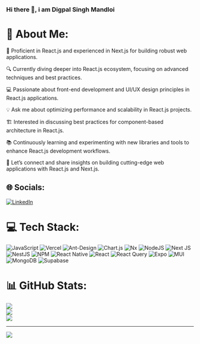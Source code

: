 ### Hi there 👋, i am Digpal Singh Mandloi

# 💫 About Me:
🚀 Proficient in React.js and experienced in Next.js for building robust web applications.

🔍 Currently diving deeper into React.js ecosystem, focusing on advanced techniques and best practices.

💻 Passionate about front-end development and UI/UX design principles in React.js applications.

💡 Ask me about optimizing performance and scalability in React.js projects.

🏗️ Interested in discussing best practices for component-based architecture in React.js.

📚 Continuously learning and experimenting with new libraries and tools to enhance React.js development workflows.

🤝 Let’s connect and share insights on building cutting-edge web applications with React.js and Next.js.



## 🌐 Socials:
[![LinkedIn](https://img.shields.io/badge/LinkedIn-%230077B5.svg?logo=linkedin&logoColor=white)](https://linkedin.com/in/https://www.linkedin.com/in/digpal-singh-mandloi-91b865268/) 

# 💻 Tech Stack:
![JavaScript](https://img.shields.io/badge/javascript-%23323330.svg?style=plastic&logo=javascript&logoColor=%23F7DF1E) ![Vercel](https://img.shields.io/badge/vercel-%23000000.svg?style=plastic&logo=vercel&logoColor=white) ![Ant-Design](https://img.shields.io/badge/-AntDesign-%230170FE?style=plastic&logo=ant-design&logoColor=white) ![Chart.js](https://img.shields.io/badge/chart.js-F5788D.svg?style=plastic&logo=chart.js&logoColor=white) ![Nx](https://img.shields.io/badge/nx-143055?style=plastic&logo=nx&logoColor=white) ![NodeJS](https://img.shields.io/badge/node.js-6DA55F?style=plastic&logo=node.js&logoColor=white) ![Next JS](https://img.shields.io/badge/Next-black?style=plastic&logo=next.js&logoColor=white) ![NestJS](https://img.shields.io/badge/nestjs-%23E0234E.svg?style=plastic&logo=nestjs&logoColor=white) ![NPM](https://img.shields.io/badge/NPM-%23CB3837.svg?style=plastic&logo=npm&logoColor=white) ![React Native](https://img.shields.io/badge/react_native-%2320232a.svg?style=plastic&logo=react&logoColor=%2361DAFB) ![React](https://img.shields.io/badge/react-%2320232a.svg?style=plastic&logo=react&logoColor=%2361DAFB) ![React Query](https://img.shields.io/badge/-React%20Query-FF4154?style=plastic&logo=react%20query&logoColor=white) ![Expo](https://img.shields.io/badge/expo-1C1E24?style=plastic&logo=expo&logoColor=#D04A37) ![MUI](https://img.shields.io/badge/MUI-%230081CB.svg?style=plastic&logo=mui&logoColor=white) ![MongoDB](https://img.shields.io/badge/MongoDB-%234ea94b.svg?style=plastic&logo=mongodb&logoColor=white) ![Supabase](https://img.shields.io/badge/Supabase-3ECF8E?style=plastic&logo=supabase&logoColor=white)
# 📊 GitHub Stats:
![](https://github-readme-stats.vercel.app/api?username=diggi-dp&theme=highcontrast&hide_border=true&include_all_commits=true&count_private=false)<br/>
![](https://github-readme-streak-stats.herokuapp.com/?user=diggi-dp&theme=highcontrast&hide_border=true)<br/>
![](https://github-readme-stats.vercel.app/api/top-langs/?username=diggi-dp&theme=highcontrast&hide_border=true&include_all_commits=true&count_private=false&layout=compact)

---
[![](https://visitcount.itsvg.in/api?id=diggi-dp&icon=0&color=6)](https://visitcount.itsvg.in)

<!-- Proudly created with GPRM ( https://gprm.itsvg.in ) -->
